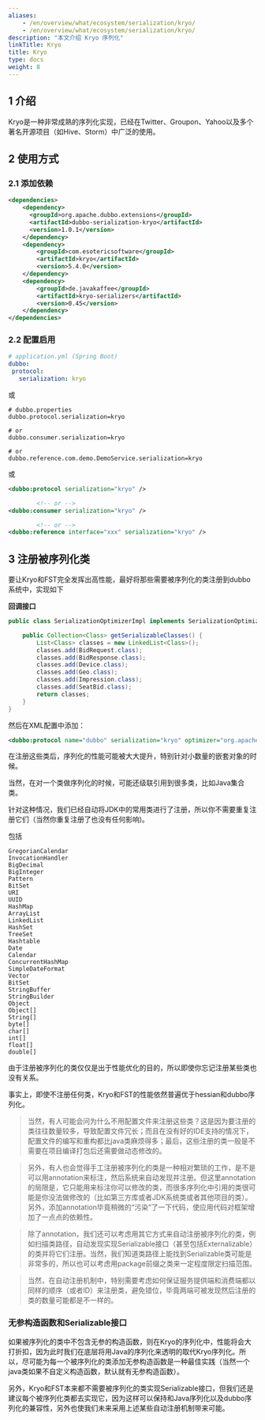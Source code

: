 ```yaml
---
aliases:
    - /en/overview/what/ecosystem/serialization/kryo/
    - /en/overview/what/ecosystem/serialization/kryo/
description: "本文介绍 Kryo 序列化"
linkTitle: Kryo
title: Kryo
type: docs
weight: 8
---
```





## 1 介绍

Kryo是一种非常成熟的序列化实现，已经在Twitter、Groupon、Yahoo以及多个著名开源项目（如Hive、Storm）中广泛的使用。

## 2 使用方式

### 2.1 添加依赖

```xml
<dependencies>
    <dependency>
      <groupId>org.apache.dubbo.extensions</groupId>
      <artifactId>dubbo-serialization-kryo</artifactId>
      <version>1.0.1</version>
    </dependency>
    <dependency>
        <groupId>com.esotericsoftware</groupId>
        <artifactId>kryo</artifactId>
        <version>5.4.0</version>
    </dependency>
    <dependency>
        <groupId>de.javakaffee</groupId>
        <artifactId>kryo-serializers</artifactId>
        <version>0.45</version>
    </dependency>
</dependencies>
```

### 2.2 配置启用


```yaml
# application.yml (Spring Boot)
dubbo:
 protocol:
   serialization: kryo
```
或
```properties
# dubbo.properties
dubbo.protocol.serialization=kryo

# or
dubbo.consumer.serialization=kryo

# or
dubbo.reference.com.demo.DemoService.serialization=kryo
```
或
```xml
<dubbo:protocol serialization="kryo" />

        <!-- or -->
<dubbo:consumer serialization="kryo" />

        <!-- or -->
<dubbo:reference interface="xxx" serialization="kryo" />
```


## 3 注册被序列化类

要让Kryo和FST完全发挥出高性能，最好将那些需要被序列化的类注册到dubbo系统中，实现如下

**回调接口**
```java
public class SerializationOptimizerImpl implements SerializationOptimizer {

    public Collection<Class> getSerializableClasses() {
        List<Class> classes = new LinkedList<Class>();
        classes.add(BidRequest.class);
        classes.add(BidResponse.class);
        classes.add(Device.class);
        classes.add(Geo.class);
        classes.add(Impression.class);
        classes.add(SeatBid.class);
        return classes;
    }
}
```

然后在XML配置中添加：

```xml
<dubbo:protocol name="dubbo" serialization="kryo" optimizer="org.apache.dubbo.demo.SerializationOptimizerImpl"/>
```

在注册这些类后，序列化的性能可能被大大提升，特别针对小数量的嵌套对象的时候。

当然，在对一个类做序列化的时候，可能还级联引用到很多类，比如Java集合类。

针对这种情况，我们已经自动将JDK中的常用类进行了注册，所以你不需要重复注册它们（当然你重复注册了也没有任何影响)。

包括
```
GregorianCalendar
InvocationHandler
BigDecimal
BigInteger
Pattern
BitSet
URI
UUID
HashMap
ArrayList
LinkedList
HashSet
TreeSet
Hashtable
Date
Calendar
ConcurrentHashMap
SimpleDateFormat
Vector
BitSet
StringBuffer
StringBuilder
Object
Object[]
String[]
byte[]
char[]
int[]
float[]
double[]
```

由于注册被序列化的类仅仅是出于性能优化的目的，所以即使你忘记注册某些类也没有关系。

事实上，即使不注册任何类，Kryo和FST的性能依然普遍优于hessian和dubbo序列化。

> 当然，有人可能会问为什么不用配置文件来注册这些类？这是因为要注册的类往往数量较多，导致配置文件冗长；而且在没有好的IDE支持的情况下，配置文件的编写和重构都比java类麻烦得多；最后，这些注册的类一般是不需要在项目编译打包后还需要做动态修改的。

> 另外，有人也会觉得手工注册被序列化的类是一种相对繁琐的工作，是不是可以用annotation来标注，然后系统来自动发现并注册。但这里annotation的局限是，它只能用来标注你可以修改的类，而很多序列化中引用的类很可能是你没法做修改的（比如第三方库或者JDK系统类或者其他项目的类）。另外，添加annotation毕竟稍微的“污染”了一下代码，使应用代码对框架增加了一点点的依赖性。

> 除了annotation，我们还可以考虑用其它方式来自动注册被序列化的类，例如扫描类路径，自动发现实现Serializable接口（甚至包括Externalizable）的类并将它们注册。当然，我们知道类路径上能找到Serializable类可能是非常多的，所以也可以考虑用package前缀之类来一定程度限定扫描范围。

> 当然，在自动注册机制中，特别需要考虑如何保证服务提供端和消费端都以同样的顺序（或者ID）来注册类，避免错位，毕竟两端可被发现然后注册的类的数量可能都是不一样的。

### 无参构造函数和Serializable接口

如果被序列化的类中不包含无参的构造函数，则在Kryo的序列化中，性能将会大打折扣，因为此时我们在底层将用Java的序列化来透明的取代Kryo序列化。所以，尽可能为每一个被序列化的类添加无参构造函数是一种最佳实践（当然一个java类如果不自定义构造函数，默认就有无参构造函数）。

另外，Kryo和FST本来都不需要被序列化的类实现Serializable接口，但我们还是建议每个被序列化类都去实现它，因为这样可以保持和Java序列化以及dubbo序列化的兼容性，另外也使我们未来采用上述某些自动注册机制带来可能。
